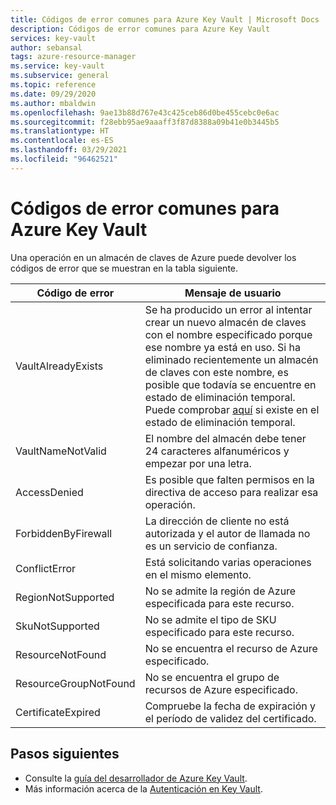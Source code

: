 ```yaml
---
title: Códigos de error comunes para Azure Key Vault | Microsoft Docs
description: Códigos de error comunes para Azure Key Vault
services: key-vault
author: sebansal
tags: azure-resource-manager
ms.service: key-vault
ms.subservice: general
ms.topic: reference
ms.date: 09/29/2020
ms.author: mbaldwin
ms.openlocfilehash: 9ae13b88d767e43c425ceb86d0be455cebc0e6ac
ms.sourcegitcommit: f28ebb95ae9aaaff3f87d8388a09b41e0b3445b5
ms.translationtype: HT
ms.contentlocale: es-ES
ms.lasthandoff: 03/29/2021
ms.locfileid: "96462521"
---
```

# <a name="common-error-codes-for-azure-key-vault"></a>Códigos de error comunes para Azure Key Vault

Una operación en un almacén de claves de Azure puede devolver los códigos de error que se muestran en la tabla siguiente.

| Código de error | Mensaje de usuario |
|--|--|
| VaultAlreadyExists |  Se ha producido un error al intentar crear un nuevo almacén de claves con el nombre especificado porque ese nombre ya está en uso. Si ha eliminado recientemente un almacén de claves con este nombre, es posible que todavía se encuentre en estado de eliminación temporal. Puede comprobar [aquí](./key-vault-recovery.md?tabs=azure-portal#list-recover-or-purge-a-soft-deleted-key-vault) si existe en el estado de eliminación temporal. |
| VaultNameNotValid |  El nombre del almacén debe tener 24 caracteres alfanuméricos y empezar por una letra. |
| AccessDenied |  Es posible que falten permisos en la directiva de acceso para realizar esa operación. |
| ForbiddenByFirewall |  La dirección de cliente no está autorizada y el autor de llamada no es un servicio de confianza. |
| ConflictError |  Está solicitando varias operaciones en el mismo elemento.  |
| RegionNotSupported |  No se admite la región de Azure especificada para este recurso. |
| SkuNotSupported |  No se admite el tipo de SKU especificado para este recurso. |
| ResourceNotFound |  No se encuentra el recurso de Azure especificado. |
| ResourceGroupNotFound | No se encuentra el grupo de recursos de Azure especificado. |
| CertificateExpired |  Compruebe la fecha de expiración y el período de validez del certificado. |


## <a name="next-steps"></a>Pasos siguientes

- Consulte la [guía del desarrollador de Azure Key Vault](developers-guide.md).
- Más información acerca de la [Autenticación en Key Vault](authentication.md).
